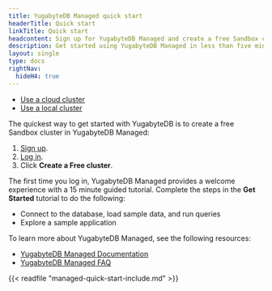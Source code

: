 ```yaml
---
title: YugabyteDB Managed quick start
headerTitle: Quick start
linkTitle: Quick start
headcontent: Sign up for YugabyteDB Managed and create a free Sandbox cluster
description: Get started using YugabyteDB Managed in less than five minutes.
layout: single
type: docs
rightNav:
  hideH4: true
---
```


<div class="custom-tabs tabs-style-2">
  <ul class="tabs-name">
    <li class="active">
      <a href="../quick-start-yugabytedb-managed/" class="nav-link">
        Use a cloud cluster
      </a>
    </li>
    <li>
      <a href="../quick-start/" class="nav-link">
        Use a local cluster
      </a>
    </li>
  </ul>
</div>

The quickest way to get started with YugabyteDB is to create a free Sandbox cluster in YugabyteDB Managed:

1. [Sign up](http://cloud.yugabyte.com).
1. [Log in](https://cloud.yugabyte.com/login).
1. Click **Create a Free cluster**.

The first time you log in, YugabyteDB Managed provides a welcome experience with a 15 minute guided tutorial. Complete the steps in the **Get Started** tutorial to do the following:

- Connect to the database, load sample data, and run queries
- Explore a sample application

To learn more about YugabyteDB Managed, see the following resources:

- [YugabyteDB Managed Documentation](../yugabyte-cloud/)
- [YugabyteDB Managed FAQ](../faq/yugabytedb-managed-faq/)

{{< readfile "managed-quick-start-include.md" >}}
